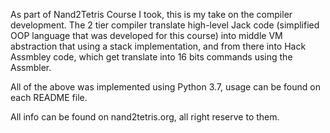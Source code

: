 As part of Nand2Tetris Course I took, this is my take on the compiler development. 
The 2 tier compiler  translate high-level Jack code (simplified OOP language that was developed for this course) into middle VM abstraction that using a stack implementation,
and from there into Hack Assmbley code, which get translate into 16 bits commands using the Assmbler. 

All of the above was implemented using Python 3.7, usage can be found on each README file.  

All info can be found on nand2tetris.org, all right reserve to them.
